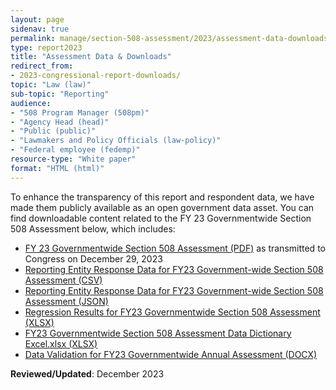 ```yaml
---
layout: page
sidenav: true
permalink: manage/section-508-assessment/2023/assessment-data-downloads/
type: report2023
title: "Assessment Data & Downloads"
redirect_from:
- 2023-congressional-report-downloads/
topic: "Law (law)"
sub-topic: "Reporting"
audience:
- "508 Program Manager (508pm)"
- "Agency Head (head)"
- "Public (public)"
- "Lawmakers and Policy Officials (law-policy)"
- "Federal employee (fedemp)"
resource-type: "White paper"
format: "HTML (html)"
---
```

To enhance the transparency of this report and respondent data, we have made them publicly available as an open government data asset. You can find downloadable content related to the FY 23 Governmentwide Section 508 Assessment below, which includes:

* [FY 23 Governmentwide Section 508 Assessment (PDF)](https://assets.section508.gov/files/reports/cr-2023/FY%2023%20Governmentwide%20Section%20508%20Assessment%20Report.pdf) as transmitted to Congress on December 29, 2023
* [Reporting Entity Response Data for FY23 Government-wide Section 508 Assessment (CSV)](https://assets.section508.gov/files/reports/cr-2023/Reporting%20Entity%20Response%20Data%20for%20FY23%20Government-wide%20Section%20508%20Assessment.csv)
* [Reporting Entity Response Data for FY23 Government-wide Section 508 Assessment (JSON)](https://assets.section508.gov/files/Reporting+Entity+Response+Data+JSON+for+FY23+Government-wide+Section+508+Assessment.json)
* [Regression Results for FY23 Governmentwide Section 508 Assessment (XLSX)](https://assets.section508.gov/files/reports/cr-2023/Regression%20Results%20for%20FY23%20Governmentwide%20Section%20508%20Assessment.xlsx)
* [FY23 Governmentwide Section 508 Assessment Data Dictionary Excel.xlsx (XLSX)](https://assets.section508.gov/files/reports/cr-2023/FY23%20Governmentwide%20Section%20508%20Assessment%20Data%20Dictionary%20Excel.xlsx)
* [Data Validation for FY23 Governmentwide Annual Assessment (DOCX)](https://assets.section508.gov/files/reports/cr-2023/Data%20Validation%20for%20FY23%20Governmentwide%20Annual%20Assessment.docx)

**Reviewed/Updated**: December 2023
